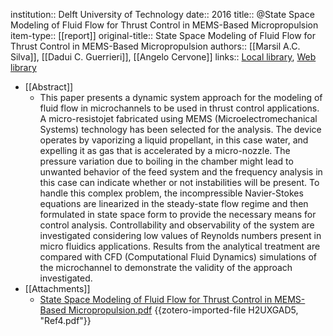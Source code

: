 institution:: Delft University of Technology
date:: 2016
title:: @State Space Modeling of Fluid Flow for Thrust Control in MEMS-Based Micropropulsion
item-type:: [[report]]
original-title:: State Space Modeling of Fluid Flow for Thrust Control in MEMS-Based Micropropulsion
authors:: [[Marsil A.C. Silva]], [[Dadui C. Guerrieri]], [[Angelo Cervone]]
links:: [Local library](zotero://select/library/items/TQMKGNA7), [Web library](https://www.zotero.org/users/9628799/items/TQMKGNA7)

- [[Abstract]]
	- This paper presents a dynamic system approach for the modeling of fluid flow in microchannels to be used in thrust control applications. A micro-resistojet fabricated using MEMS (Microelectromechanical Systems) technology has been selected for the analysis. The device operates by vaporizing a liquid propellant, in this case water, and expelling it as gas that is accelerated by a micro-nozzle. The pressure variation due to boiling in the chamber might lead to unwanted behavior of the feed system and the frequency analysis in this case can indicate whether or not instabilities will be present. To handle this complex problem, the incompressible Navier-Stokes equations are linearized in the steady-state flow regime and then formulated in state space form to provide the necessary means for control analysis. Controllability and observability of the system are investigated considering low values of Reynolds numbers present in micro fluidics applications. Results from the analytical treatment are compared with CFD (Computational Fluid Dynamics) simulations of the microchannel to demonstrate the validity of the approach investigated.
- [[Attachments]]
	- [State Space Modeling of Fluid Flow for Thrust Control in MEMS-Based Micropropulsion.pdf](zotero://select/library/items/H2UXGAD5) {{zotero-imported-file H2UXGAD5, "Ref4.pdf"}}